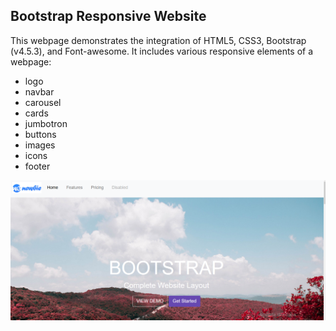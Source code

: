 
## Bootstrap Responsive Website

This webpage demonstrates the integration of HTML5, CSS3, Bootstrap (v4.5.3), and Font-awesome. It includes various responsive elements of a webpage: 

 - logo
 - navbar
 - carousel
 - cards
 - jumbotron
 - buttons
 - images
 - icons
 - footer

![screenshot for the navbar](https://github.com/Mohammed-Sibahi/Responsive-website/blob/main/screenshots/navbar.PNG?raw=true)
